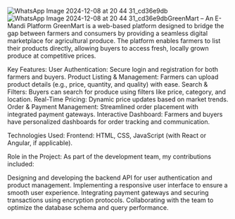 ![WhatsApp Image 2024-12-08 at 20 44 31_cd36e9db](https://github.com/user-attachments/assets/07f14b30-9ea6-4919-b745-73279bd77492)![WhatsApp Image 2024-12-08 at 20 44 31_cd36e9db](https://github.com/user-attachments/assets/17007f31-5a88-4a49-b387-05120c0a642a)GreenMart – An E-Mandi Platform
GreenMart is a web-based platform designed to bridge the gap between farmers and consumers by providing a seamless digital marketplace for agricultural produce. The platform enables farmers to list their products directly, allowing buyers to access fresh, locally grown produce at competitive prices.

Key Features:
User Authentication: Secure login and registration for both farmers and buyers.
Product Listing & Management: Farmers can upload product details (e.g., price, quantity, and quality) with ease.
Search & Filters: Buyers can search for produce using filters like price, category, and location.
Real-Time Pricing: Dynamic price updates based on market trends.
Order & Payment Management: Streamlined order placement with integrated payment gateways.
Interactive Dashboard: Farmers and buyers have personalized dashboards for order tracking and communication.

Technologies Used:
Frontend: HTML, CSS, JavaScript (with React or Angular, if applicable).

Role in the Project:
As part of the development team, my contributions included:

Designing and developing the backend API for user authentication and product management.
Implementing a responsive user interface to ensure a smooth user experience.
Integrating payment gateways and securing transactions using encryption protocols.
Collaborating with the team to optimize the database schema and query performance.



